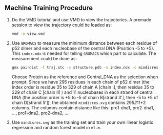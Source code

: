 ## Machine Training Procedure

1. Do the VMD tutorial and use VMD to view the trajectories. A premade session to view the trajectory could be loaded as:
	``` bash
	vmd -e view.vmd
	```

2. Use `GROMACS` to measure the minimum distance between each residue of p52 dimer and each nucleobase of the central DNA (Position -5 to +5). This `index.ndx` is needed for telling `GROMACS` which part to calculate. The measurement could be done as:
	``` bash
	gmx pairdist -f traj.xtc -s structure.pdb -n index.ndx -o mindisres.xvg -refgrouping res -selgrouping res
	```
	Choose Protein as the reference and Central_DNA as the selection when prompt. 
	Since we have 295 residues in each chain of p52 dimer (the index order is residue 35 to 329 of chain A [chain I], then residue 35 to 329 of chain C [chain II] ) and 11 nucleobases in each strand of central DNA (the position order is +5 to -5 of chain B[strand 3'], then -5 to +5 of chain D[strand 5']), the obtained `mindisres.xvg` contains 295*2*11*2 columns. The columns contain distance like this: pro1-dna1, pro2-dna1, ..., pro1-dna2, pro2-dna2, ...

3. Use `mindisres.xvg` as the training set and train your own linear logistic regression and random forest model in `ml.m`. 
